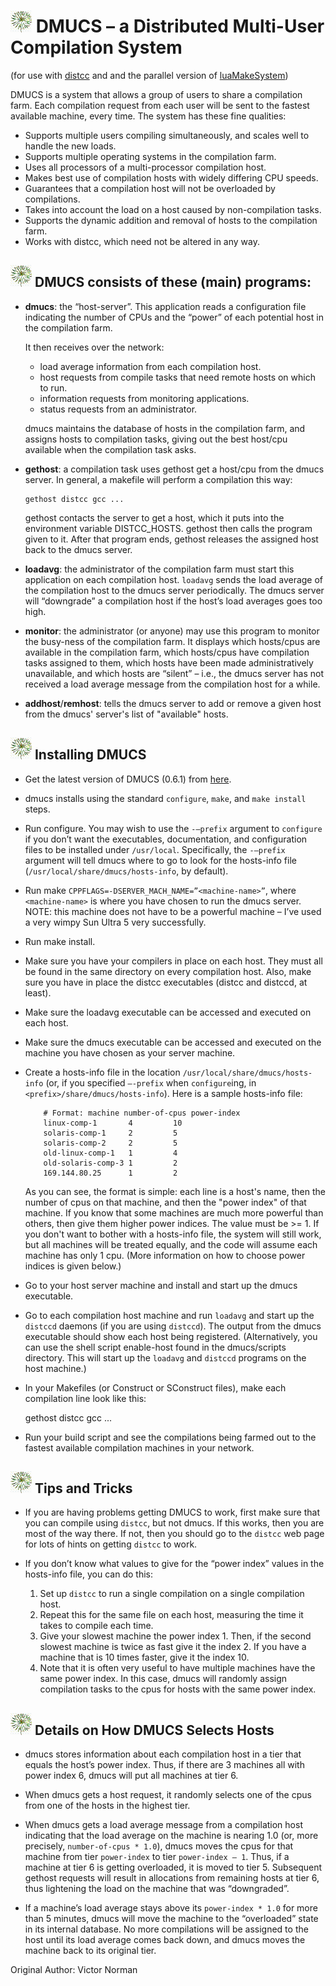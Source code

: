 
# ![DMUCS](images/dmucs-logo-small.gif) DMUCS – a Distributed Multi-User Compilation System

(for use with [distcc](https://distcc.github.io/) and and the parallel 
version of [luaMakeSystem](https://github.com/stephengaito/luaMakeSystem))

DMUCS is a system that allows a group of users to share a compilation farm. Each
compilation request from each user will be sent to the fastest 
available machine, every time.  The system has these fine qualities:

* Supports multiple users compiling simultaneously, and scales well to 
  handle the new loads.
* Supports multiple operating systems in the compilation farm.
* Uses all processors of a multi-processor compilation host.
* Makes best use of compilation hosts with widely differing CPU speeds.
* Guarantees that a compilation host will not be overloaded by compilations.
* Takes into account the load on a host caused by non-compilation tasks.
* Supports the dynamic addition and removal of hosts to the compilation farm.
* Works with distcc, which need not be altered in any way.

## ![DMUCS](images/dmucs-logo-small.gif) DMUCS consists of these (main) programs:

*   **dmucs**: the “host-server”.  This application reads a configuration 
    file indicating the number of CPUs and the “power” of each potential 
    host in the compilation farm.

    It then receives over the network:
      * load average information from each compilation host.
      * host requests from compile tasks that need remote hosts on which to run.
      * information requests from monitoring applications.
      * status requests from an administrator.

    dmucs maintains the database of hosts in the compilation farm, and 
    assigns hosts to compilation tasks, giving out the best host/cpu 
    available when the compilation task asks.

*   **gethost**: a compilation task uses gethost get a host/cpu from the 
    dmucs server.  In general, a makefile will perform a compilation this 
    way:

        gethost distcc gcc ...

    gethost contacts the server to get a host, which it puts into the 
    environment variable DISTCC_HOSTS.  gethost then calls the program 
    given to it.  After that program ends, gethost releases the assigned 
    host back to the dmucs server.

*   **loadavg**: the administrator of the compilation farm must start this 
    application on each compilation host.  `loadavg` sends the load average of 
    the compilation host to the dmucs server periodically.  The dmucs server 
    will “downgrade” a compilation host if the host’s load averages goes too 
    high.

*   **monitor**: the administrator (or anyone) may use this program to 
    monitor the busy-ness of the compilation farm.  It displays which 
    hosts/cpus are available in the compilation farm, which hosts/cpus have 
    compilation tasks assigned to them, which hosts have been made 
    administratively unavailable, and which hosts are “silent” – i.e., the 
    dmucs server has not received a load average message from the compilation 
    host for a while.

*   **addhost**/**remhost**: tells the dmucs server to add or remove a given 
    host from the dmucs' server's list of "available" hosts.

## ![DMUCS](images/dmucs-logo-small.gif) Installing DMUCS

* Get the latest version of DMUCS (0.6.1) from 
  [here](https://github.com/stephengaito/dmucs).

* dmucs installs using the standard `configure`, `make`, and `make install` 
  steps.

* Run configure. You may wish to use the `-–prefix` argument to `configure`
  if you don’t want the executables, documentation, and configuration files
  to be installed under `/usr/local`.  Specifically, the `-–prefix`
  argument will tell dmucs where to go to look for the hosts-info file
  (`/usr/local/share/dmucs/hosts-info`, by default).

* Run make `CPPFLAGS=-DSERVER_MACH_NAME=”<machine-name>”`, where 
  `<machine-name>` is where you have chosen to run the dmucs server.  NOTE: 
  this machine does not have to be a powerful machine – I’ve used a very 
  wimpy Sun Ultra 5 very successfully.

* Run make install.

* Make sure you have your compilers in place on each host.  They must all 
  be found in the same directory on every compilation host.  Also, make 
  sure you have in place the distcc executables (distcc and distccd, at 
  least).

* Make sure the loadavg executable can be accessed and executed on each 
  host.

* Make sure the dmucs executable can be accessed and executed on the 
  machine you have chosen as your server machine.

*   Create a hosts-info file in the location
    `/usr/local/share/dmucs/hosts-info` (or, if you specified `–-prefix` when 
    `configure`ing, in `<prefix>/share/dmucs/hosts-info`).  Here is a sample 
    hosts-info file:

    ```
        # Format: machine number-of-cpus power-index
        linux-comp-1       4         10
        solaris-comp-1     2         5
        solaris-comp-2     2         5
        old-linux-comp-1   1         4
        old-solaris-comp-3 1         2
        169.144.80.25      1         2
    ```

    As you can see, the format is simple: each line is a host's name, then 
    the number of cpus on that machine, and then the "power index" of that 
    machine.  If you know that some machines are much more powerful than 
    others, then give them higher power indices.  The value must be >= 1. 
    If you don't want to bother with a hosts-info file, the system will 
    still work, but all machines will be treated equally, and the code will 
    assume each machine has only 1 cpu.  (More information on how to choose 
    power indices is given below.)

* Go to your host server machine and install and start up the dmucs 
  executable.
 
* Go to each compilation host machine and run `loadavg` and start up the 
  `distccd` daemons (if you are using `distccd`).  The output from the 
  dmucs executable should show each host being registered.  (Alternatively, 
  you can use the shell script enable-host found in the dmucs/scripts 
  directory.  This will start up the `loadavg` and `distccd` programs on 
  the host machine.)

* In your Makefiles (or Construct or SConstruct files), make each 
  compilation line look like this:

    gethost distcc gcc ...

* Run your build script and see the compilations being farmed out to the 
  fastest available compilation machines in your network.

## ![DMUCS](images/dmucs-logo-small.gif) Tips and Tricks

* If you are having problems getting DMUCS to work, first make sure that 
  you can compile using `distcc`, but not dmucs.  If this works, then you 
  are most of the way there.  If not, then you should go to the `distcc` 
  web page for lots of hints on getting `distcc` to work.

* If you don’t know what values to give for the “power index” values in the 
  hosts-info file, you can do this:

    1. Set up `distcc` to run a single compilation on a single compilation
       host.
    2. Repeat this for the same file on each host, measuring the time it 
       takes to compile each time.
    3. Give your slowest machine the power index 1.  Then, if the second 
       slowest machine is twice as fast give it the index 2.  If you have a 
       machine that is 10 times faster, give it the index 10.
    4. Note that it is often very useful to have multiple machines have the 
       same power index.  In this case, dmucs will randomly assign 
       compilation tasks to the cpus for hosts with the same power index.
 
## ![DMUCS](images/dmucs-logo-small.gif) Details on How DMUCS Selects Hosts

* dmucs stores information about each compilation host in a tier that 
  equals the host’s power index.  Thus, if there are 3 machines all with 
  power index 6, dmucs will put all machines at tier 6.
 
* When dmucs gets a host request, it randomly selects one of the cpus from 
  one of the hosts in the highest tier.

* When dmucs gets a load average message from a compilation host indicating 
  that the load average on the machine is nearing 1.0 (or, more precisely, 
  `number-of-cpus * 1.0`), dmucs moves the cpus for that machine from tier 
  `power-index` to tier `power-index – 1`.  Thus, if a machine at tier 6 is 
  getting overloaded, it is moved to tier 5.  Subsequent gethost requests 
  will result in allocations from remaining hosts at tier 6, thus lightening 
  the load on the machine that was “downgraded”.
 
* If a machine’s load average stays above its `power-index * 1.0` for more 
  than 5 minutes, dmucs will move the machine to the “overloaded” state in 
  its internal database.  No more compilations will be assigned to the host 
  until its load average comes back down, and dmucs moves the machine back to 
  its original tier.
 
Original Author: Victor Norman
